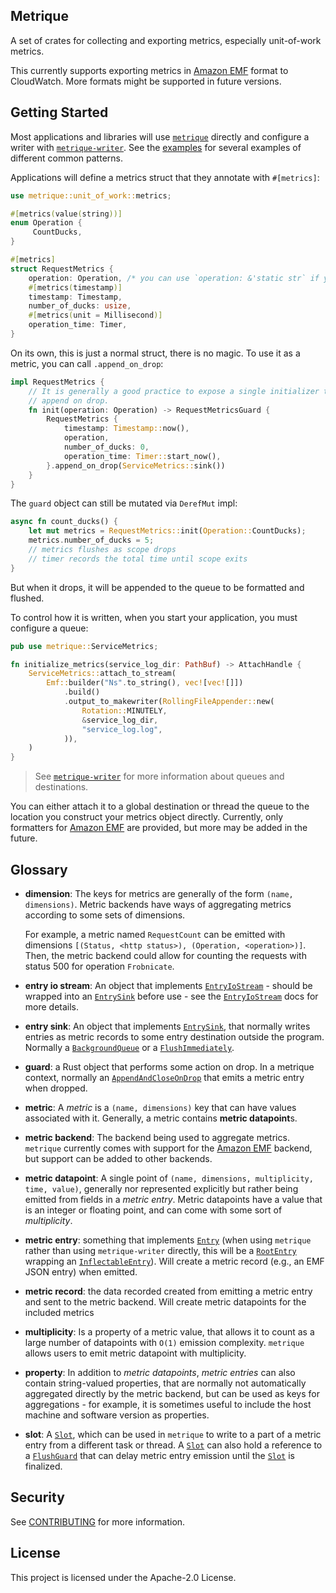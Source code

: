 ## Metrique

A set of crates for collecting and exporting metrics, especially unit-of-work metrics.

This currently supports exporting metrics in [Amazon EMF] format to CloudWatch.
More formats might be supported in future versions.


## Getting Started

Most applications and libraries will use [`metrique`](metrique) directly and configure a writer with [`metrique-writer`](metrique-writer). See the [examples](metrique/examples) for several examples of different common patterns.

Applications will define a metrics struct that they annotate with `#[metrics]`:
```rust
use metrique::unit_of_work::metrics;

#[metrics(value(string))]
enum Operation {
     CountDucks,
}

#[metrics]
struct RequestMetrics {
    operation: Operation, /* you can use `operation: &'static str` if you prefer */
    #[metrics(timestamp)]
    timestamp: Timestamp,
    number_of_ducks: usize,
    #[metrics(unit = Millisecond)]
    operation_time: Timer,
}
```

On its own, this is just a normal struct, there is no magic. To use it as a metric, you can call `.append_on_drop`:
```rust
impl RequestMetrics {
    // It is generally a good practice to expose a single initializer that sets up
    // append on drop.
    fn init(operation: Operation) -> RequestMetricsGuard {
        RequestMetrics {
            timestamp: Timestamp::now(),
            operation,
            number_of_ducks: 0,
            operation_time: Timer::start_now(),
        }.append_on_drop(ServiceMetrics::sink())
    }
}
```

The `guard` object can still be mutated via `DerefMut` impl:
```rust
async fn count_ducks() {
    let mut metrics = RequestMetrics::init(Operation::CountDucks);
    metrics.number_of_ducks = 5;
    // metrics flushes as scope drops
    // timer records the total time until scope exits
}
```

But when it drops, it will be appended to the queue to be formatted and flushed. 

To control how it is written, when you start your application, you must configure a queue:
```rust
pub use metrique::ServiceMetrics;

fn initialize_metrics(service_log_dir: PathBuf) -> AttachHandle {
    ServiceMetrics::attach_to_stream(
        Emf::builder("Ns".to_string(), vec![vec![]])
            .build()
            .output_to_makewriter(RollingFileAppender::new(
                Rotation::MINUTELY,
                &service_log_dir,
                "service_log.log",
            )),
    )
}
```

> See [`metrique-writer`](metrique-writer) for more information about queues and destinations.

You can either attach it to a global destination or thread the queue to the location you construct your metrics object directly. Currently, only formatters for [Amazon EMF] are provided, but more may be added in the future.

## Glossary

 - **dimension**: The keys for metrics are generally of the form `(name, dimensions)`. Metric
   backends have ways of aggregating metrics according to some sets of dimensions.

   For example, a metric named `RequestCount` can be emitted with dimensions
   `[(Status, <http status>), (Operation, <operation>)]`. Then, the metric backend could allow
   for counting the requests with status 500 for operation `Frobnicate`.
 - **entry io stream**: An object that implements [`EntryIoStream`] - should be wrapped into
   an [`EntrySink`] before use - see the [`EntryIoStream`] docs for more details.
 - **entry sink**: An object that implements [`EntrySink`], that normally writes entries as
   metric records to some entry destination outside the program. Normally a [`BackgroundQueue`]
   or a [`FlushImmediately`].
 - **guard**: a Rust object that performs some action on drop. In a metrique context, normally an
   [`AppendAndCloseOnDrop`] that emits a metric entry when dropped.
 - **metric**: A *metric* is a `(name, dimensions)` key that can have values associated with
   it. Generally, a metric contains **metric datapoint**s.
 - **metric backend**: The backend being used to aggregate metrics. `metrique` currently
   comes with support for the [Amazon EMF] backend, but support can be added to other
   backends.
 - **metric datapoint**: A single point of `(name, dimensions, multiplicity, time, value)`,
   generally nor represented explicitly but rather being emitted from fields in a
   *metric entry*. Metric datapoints have a value that is an integer or floating point, and can
   come with some sort of *multiplicity*.
 - **metric entry**: something that implements [`Entry`] (when using `metrique` rather
   than using `metrique-writer` directly, this will be a [`RootEntry`] wrapping an
   [`InflectableEntry`]). Will create a metric record (e.g., an EMF
   JSON entry) when emitted.
 - **metric record**: the data recorded created from emitting a metric entry and sent
   to the metric backend. Will create metric datapoints for the included metrics
 - **multiplicity**: Is a property of a metric value, that allows it to count as a large number
   of datapoints with `O(1)` emission complexity. `metrique` allows users to emit metric datapoint
   with multiplicity.
 - **property**: In addition to *metric datapoints*, *metric entries* can also contain string-valued
   properties, that are normally not automatically aggregated directly by the metric backend, but can
   be used as keys for aggregations - for example, it is sometimes useful to include the
   host machine and software version as properties.
 - **slot**: A [`Slot`], which can be used in `metrique` to write to a part of a metric entry from a
   different task or thread. A [`Slot`] can also hold a reference to a [`FlushGuard`] that can delay
   metric entry emission until the [`Slot`] is finalized.

[`AppendAndCloseOnDrop`]: https://docs.rs/metrique/0.1/metrique/struct.AppendAndCloseOnDrop.html
[`BackgroundQueue`]: https://docs.rs/metrique-writer/0.1/metrique_writer/sink/struct.BackgroundQueue.html
[`Entry`]: https://docs.rs/metrique-writer/0.1/metrique_writer/trait.Entry.html
[`EntryIoStream`]: https://docs.rs/metrique-writer/0.1/metrique_writer/trait.EntryIoStream.html
[`EntrySink`]: https://docs.rs/metrique-writer/0.1/metrique_writer/trait.EntrySink.html
[`Format`]: https://docs.rs/metrique-writer/0.1/metrique_writer/format/trait.Format.html
[`FlushGuard`]: https://docs.rs/metrique/0.1/metrique/slot/struct.FlushGuard.html
[`FlushImmediately`]: https://docs.rs/metrique-writer/0.1/metrique_writer/sink/struct.FlushImmediately.html
[`InflectableEntry`]: https://docs.rs/metrique/0.1/metrique/trait.InflectableEntry.html
[`RootEntry`]: https://docs.rs/metrique/0.1/metrique/struct.RootEntry.html
[`Slot`]: https://docs.rs/metrique/0.1/metrique/slot/struct.Slot.html

## Security

See [CONTRIBUTING](CONTRIBUTING.md#security-issue-notifications) for more information.

[Amazon EMF]: https://docs.aws.amazon.com/AmazonCloudWatch/latest/monitoring/CloudWatch_Embedded_Metric_Format_Specification.html


## License

This project is licensed under the Apache-2.0 License.
